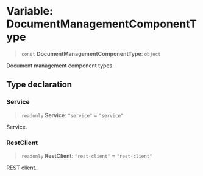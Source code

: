 # Variable: DocumentManagementComponentType

> `const` **DocumentManagementComponentType**: `object`

Document management component types.

## Type declaration

### Service

> `readonly` **Service**: `"service"` = `"service"`

Service.

### RestClient

> `readonly` **RestClient**: `"rest-client"` = `"rest-client"`

REST client.
